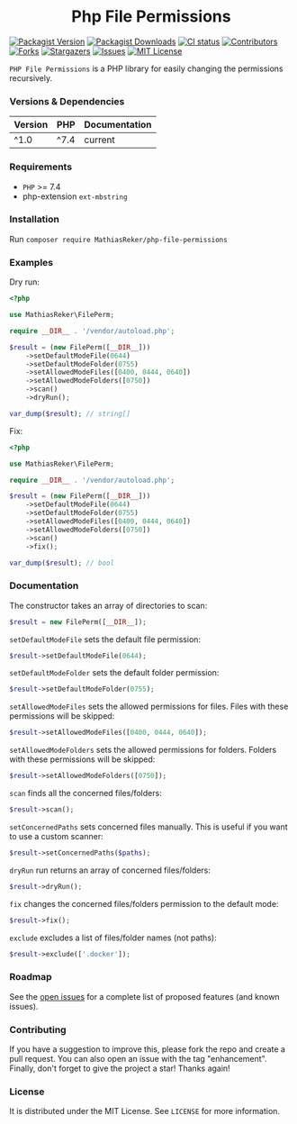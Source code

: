 <h1 align="center">Php File Permissions</h1>

[![Packagist Version](https://img.shields.io/packagist/v/MathiasReker/php-file-permissions.svg)](https://packagist.org/packages/MathiasReker/php-file-permissions)
[![Packagist Downloads](https://img.shields.io/packagist/dt/MathiasReker/php-file-permissions.svg?color=%23ff007f)](https://packagist.org/packages/MathiasReker/php-file-permissions)
[![CI status](https://github.com/MathiasReker/php-file-permissions/actions/workflows/ci.yml/badge.svg?branch=develop)](https://github.com/MathiasReker/php-file-permissions/actions/workflows/ci.yml)
[![Contributors](https://img.shields.io/github/contributors/MathiasReker/blmvuln.svg)](https://github.com/MathiasReker/php-file-permissions/graphs/contributors)
[![Forks](https://img.shields.io/github/forks/MathiasReker/php-file-permissions.svg)](https://github.com/MathiasReker/php-file-permissions/network/members)
[![Stargazers](https://img.shields.io/github/stars/MathiasReker/php-file-permissions.svg)](https://github.com/MathiasReker/php-file-permissions/stargazers)
[![Issues](https://img.shields.io/github/issues/MathiasReker/php-file-permissions.svg)](https://github.com/MathiasReker/php-file-permissions/issues)
[![MIT License](https://img.shields.io/github/license/MathiasReker/php-file-permissions.svg)](https://github.com/MathiasReker/php-file-permissions/blob/develop/LICENSE.txt)

`PHP File Permissions` is a PHP library for easily changing the permissions recursively.

### Versions & Dependencies

| Version | PHP  | Documentation |
|---------|------|---------------|
| ^1.0    | ^7.4 | current       |

### Requirements

- `PHP` >= 7.4
- php-extension `ext-mbstring`

### Installation

Run `composer require MathiasReker/php-file-permissions`

### Examples

Dry run:

```php
<?php

use MathiasReker\FilePerm;

require __DIR__ . '/vendor/autoload.php';

$result = (new FilePerm([__DIR__]))
    ->setDefaultModeFile(0644)
    ->setDefaultModeFolder(0755)
    ->setAllowedModeFiles([0400, 0444, 0640])
    ->setAllowedModeFolders([0750])
    ->scan()
    ->dryRun();

var_dump($result); // string[]
```

Fix:

```php
<?php

use MathiasReker\FilePerm;

require __DIR__ . '/vendor/autoload.php';

$result = (new FilePerm([__DIR__]))
    ->setDefaultModeFile(0644)
    ->setDefaultModeFolder(0755)
    ->setAllowedModeFiles([0400, 0444, 0640])
    ->setAllowedModeFolders([0750])
    ->scan()
    ->fix();

var_dump($result); // bool
```

### Documentation

The constructor takes an array of directories to scan:

```php
$result = new FilePerm([__DIR__]);
```

`setDefaultModeFile` sets the default file permission:

```php
$result->setDefaultModeFile(0644);
```

`setDefaultModeFolder` sets the default folder permission:

```php
$result->setDefaultModeFolder(0755);
```

`setAllowedModeFiles` sets the allowed permissions for files. Files with these permissions will be skipped:

```php
$result->setAllowedModeFiles([0400, 0444, 0640]);
```

`setAllowedModeFolders` sets the allowed permissions for folders. Folders with these permissions will be skipped:

```php
$result->setAllowedModeFolders([0750]);
```

`scan` finds all the concerned files/folders:

```php
$result->scan();
```

`setConcernedPaths` sets concerned files manually. This is useful if you want to use a custom scanner:

```php
$result->setConcernedPaths($paths);
```

`dryRun` run returns an array of concerned files/folders:

```php
$result->dryRun();
```

`fix` changes the concerned files/folders permission to the default mode:

```php
$result->fix();
```

`exclude` excludes a list of files/folder names (not paths):

```php
$result->exclude(['.docker']);
```

### Roadmap

See the [open issues](https://github.com/MathiasReker/php-file-permissions/issues) for a complete list of proposed
features (and known
issues).

### Contributing

If you have a suggestion to improve this, please fork the repo and create a pull request. You can also open an issue
with the tag "enhancement". Finally, don't forget to give the project a star! Thanks again!

### License

It is distributed under the MIT License. See `LICENSE` for more information.
